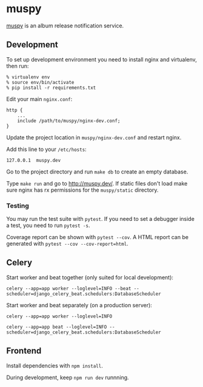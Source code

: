 # muspy

[muspy](https://muspy.com) is an album release notification service.

## Development

To set up development environment you need to install nginx and virtualenv, then run:

    % virtualenv env
    % source env/bin/activate
    % pip install -r requirements.txt

Edit your main `nginx.conf`:

    http {
        ...
        include /path/to/muspy/nginx-dev.conf;
    }

Update the project location in `muspy/nginx-dev.conf` and restart nginx.

Add this line to your `/etc/hosts`:

    127.0.0.1  muspy.dev

Go to the project directory and run `make db` to create an empty database.

Type `make run` and go to <http://muspy.dev/>. If static files don't load make
sure nginx has rx permissions for the `muspy/static` directory.

### Testing

You may run the test suite with `pytest`. If you need to set a debugger inside a test, you need to 
run `pytest -s`.

Coverage report can be shown with `pytest --cov`. A HTML report can be generated with 
`pytest --cov --cov-report=html`.


## Celery

Start worker and beat together (only suited for local development):

    celery --app=app worker --loglevel=INFO --beat --scheduler=django_celery_beat.schedulers:DatabaseScheduler
    
Start worker and beat separately (on a production server):

    celery --app=app worker --loglevel=INFO
    
    celery --app=app beat --loglevel=INFO --scheduler=django_celery_beat.schedulers:DatabaseScheduler


## Frontend

Install dependencies with `npm install`.

During development, keep `npm run dev` runnning.
